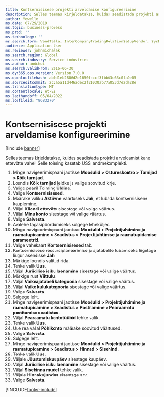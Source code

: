 ```yaml
---
title: Kontsernisisese projekti arveldamise konfigureerimine
description: Selles teemas kirjeldatakse, kuidas seadistada projekti arveldamist kahe ettevõtte vahel.
author: Yowelle
ms.date: 07/29/2019
ms.topic: business-process
ms.prod: ''
ms.technology: ''
ms.search.form: VendTable, InterCompanyTradingRelationSetupVendor, SysDataAreaSelectLookup, ProjParameters, ProjPosting, ProjTransferPrice
audience: Application User
ms.reviewer: johnmichalak
ms.search.region: Global
ms.search.industry: Service industries
ms.author: andchoi
ms.search.validFrom: 2016-06-30
ms.dyn365.ops.version: Version 7.0.0
ms.openlocfilehash: ab0d1eb2806d2e1650faccf3fbb63c63c0fa9e05
ms.sourcegitcommit: 2c2a5a11d446adec2f21030ab77a053d7e2da28e
ms.translationtype: MT
ms.contentlocale: et-EE
ms.lasthandoff: 05/04/2022
ms.locfileid: "8683270"
---
```

# <a name="configure-intercompany-project-invoicing"></a>Kontsernisisese projekti arveldamise konfigureerimine

[!include [banner](../../includes/banner.md)]

Selles teemas kirjeldatakse, kuidas seadistada projekti arveldamist kahe ettevõtte vahel. Selle toiming kasutab USSI andmekomplekti.

1. Minge navigeerimispaani jaotisse **Moodulid > Ostureskontro > Tarnijad > Kõik tarnijad**.
2. Loendis **Kõik tarnijad** leidke ja valige soovitud kirje.
3. Valige paanil Toiming **Üldine**.
4. Valige **Kontsernisisesed**.
5. Määrake valiku **Aktiivne** väärtuseks **Jah**, et lubada kontsernisisene kauplemine.
6. Väljal **Kliendi ettevõte** sisestage või valige väärtus.
7. Väljal **Minu konto** sisestage või valige väärtus.
8. Valige **Salvesta**.
9. Avalehe tagasipöördumiseks sulgege leheküljed.
10. Minge navigeerimispaani jaotisse **Moodulid > Projektijuhtimine ja raamatupidamine > Seadistus > Projektijuhtimise ja raamatupidamise parameetrid**.
11. Valige vahekaart **Kontsernisisesed** tab.
12. Kontsernisisese ressursiplaneerimise ja ajatabelite lubamiseks liigutage liugur asendisse **Jah**.
13. Märkige loendis valitud rida.
14. Tehke valik **Uus**.
15. Väljal **Juriidilise isiku laenamine** sisestage või valige väärtus.
16. Märkige ruut **Viittulu**.
17. Väljal **Vaikeajatabeli kategooria** sisestage või valige väärtus.
18. Väljal **Vaike kulukategooria** sisestage või valige väärtus.
19. Valige **Salvesta**.
20. Sulgege leht.
21. Minge navigeerimispaani jaotisse **Moodulid > Projektijuhtimine ja raamatupidamine > Seadistus > Postitamine > Pearaamatu postitamise seadistus**.
22. Väljal **Pearaamatu kontotüübid** tehke valik.
23. Tehke valik **Uus**.
24. Uue rea väljal **Põhikonto** määrake soovitud väärtused.
25. Valige **Salvesta**.
26. Sulgege leht.
27. Minge navigeerimispaani jaotisse **Moodulid > Projektijuhtimine ja raamatupidamine > Seadistus > Hinnad > Sisehind**.
28. Tehke valik **Uus**.
29. Väljale **Jõustumiskuupäev** sisestage kuupäev.
30. Väljal **Juriidilise isiku laenamine** sisestage või valige väärtus.
31. Väljal **Sisehinna mudel** tehke valik.
32. Väljale **Hinnakujundus** sisestage arv.
33. Valige **Salvesta**.



[!INCLUDE[footer-include](../../includes/footer-banner.md)]